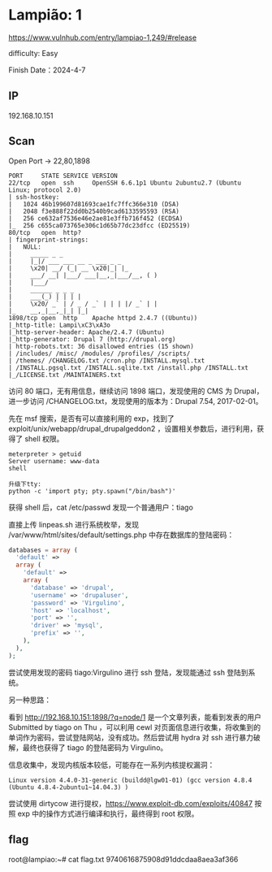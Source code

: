 # Lampião: 1

https://www.vulnhub.com/entry/lampiao-1,249/#release

difficulty: Easy

Finish Date：2024-4-7

## IP

192.168.10.151

## Scan

Open Port -> 22,80,1898

```
PORT     STATE SERVICE VERSION
22/tcp   open  ssh     OpenSSH 6.6.1p1 Ubuntu 2ubuntu2.7 (Ubuntu Linux; protocol 2.0)
| ssh-hostkey:
|   1024 46b199607d81693cae1fc7ffc366e310 (DSA)
|   2048 f3e888f22dd0b2540b9cad6133595593 (RSA)
|   256 ce632af7536e46e2ae81e3ffb716f452 (ECDSA)
|_  256 c655ca073765e306c1d65b77dc23dfcc (ED25519)
80/tcp   open  http?
| fingerprint-strings:
|   NULL:
|     _____ _ _
|     |_|/ ___ ___ __ _ ___ _ _
|     \x20| __/ (_| __ \x20|_| |_
|     ___/ __| |___/ ___|__,_|___/__, ( )
|     |___/
|     ______ _ _ _
|     ___(_) | | | |
|     \x20/ _` | / _ / _` | | | |/ _` | |
|_    __,_|__,_|_| |_|
1898/tcp open  http    Apache httpd 2.4.7 ((Ubuntu))
|_http-title: Lampi\xC3\xA3o
|_http-server-header: Apache/2.4.7 (Ubuntu)
|_http-generator: Drupal 7 (http://drupal.org)
| http-robots.txt: 36 disallowed entries (15 shown)
| /includes/ /misc/ /modules/ /profiles/ /scripts/
| /themes/ /CHANGELOG.txt /cron.php /INSTALL.mysql.txt
| /INSTALL.pgsql.txt /INSTALL.sqlite.txt /install.php /INSTALL.txt
|_/LICENSE.txt /MAINTAINERS.txt
```

访问 80 端口，无有用信息，继续访问 1898 端口，发现使用的 CMS 为 Drupal，进一步访问 /CHANGELOG.txt，发现使用的版本为：Drupal 7.54, 2017-02-01。

先在 msf 搜索，是否有可以直接利用的 exp，找到了 exploit/unix/webapp/drupal_drupalgeddon2 ，设置相关参数后，进行利用，获得了 shell 权限。

```
meterpreter > getuid
Server username: www-data
shell

升级下tty:
python -c 'import pty; pty.spawn("/bin/bash")'
```

获得 shell 后，cat /etc/passwd 发现一个普通用户：tiago

直接上传 linpeas.sh 进行系统枚举，发现 /var/www/html/sites/default/settings.php 中存在数据库的登陆密码：

```php
databases = array (
  'default' =>
  array (
    'default' =>
    array (
      'database' => 'drupal',
      'username' => 'drupaluser',
      'password' => 'Virgulino',
      'host' => 'localhost',
      'port' => '',
      'driver' => 'mysql',
      'prefix' => '',
    ),
  ),
);
```

尝试使用发现的密码 tiago:Virgulino 进行 ssh 登陆，发现能通过 ssh 登陆到系统。

另一种思路：

看到 http://192.168.10.151:1898/?q=node/1 是一个文章列表，能看到发表的用户 Submitted by tiago on Thu ，可以利用 cewl 对页面信息进行收集，将收集到的单词作为密码，尝试登陆网站，没有成功。然后尝试用 hydra 对 ssh 进行暴力破解，最终也获得了 tiago 的登陆密码为 Virgulino。

信息收集中，发现内核版本较低，可能存在一系列内核提权漏洞：

```
Linux version 4.4.0-31-generic (buildd@lgw01-01) (gcc version 4.8.4 (Ubuntu 4.8.4-2ubuntu1~14.04.3) )
```

尝试使用 dirtycow 进行提权，https://www.exploit-db.com/exploits/40847 按照 exp 中的操作方式进行编译和执行，最终得到 root 权限。

## flag

root@lampiao:~# cat flag.txt
9740616875908d91ddcdaa8aea3af366
